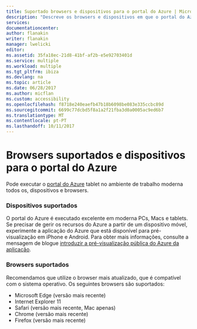 ```yaml
---
title: Suportado browsers e dispositivos para o portal do Azure | Microsoft Docs
description: "Descreve os browsers e dispositivos em que o portal do Azure irá funcionar."
services: 
documentationcenter: 
author: flanakin
writer: flanakin
manager: lwelicki
editor: 
ms.assetid: 35fa18ec-21d8-41bf-af2b-e5e92703401d
ms.service: multiple
ms.workload: multiple
ms.tgt_pltfrm: ibiza
ms.devlang: na
ms.topic: article
ms.date: 06/28/2017
ms.author: micflan
ms.custom: accessibility
ms.openlocfilehash: f8718e240eaefb47b18b6098be083e335ccbc89d
ms.sourcegitcommit: 6699c77dcbd5f8a1a2f21fba3d0a0005ac9ed6b7
ms.translationtype: MT
ms.contentlocale: pt-PT
ms.lasthandoff: 10/11/2017
---
```

# <a name="supported-browsers-and-devices-for-the-azure-portal"></a>Browsers suportados e dispositivos para o portal do Azure
Pode executar o [portal do Azure](https://portal.azure.com) tablet no ambiente de trabalho moderna todos os, dispositivos e browsers.

### <a name="supported-devices"></a>Dispositivos suportados
O portal do Azure é executado excelente em moderna PCs, Macs e tablets. Se precisar de gerir os recursos do Azure a partir de um dispositivo móvel, experimente a aplicação do Azure que está disponível para pré-visualização em iPhone e Android. Para obter mais informações, consulte a mensagem de blogue [introduzir a pré-visualização pública do Azure da aplicação](https://azure.microsoft.com/blog/azure-app-preview/).

### <a name="supported-browsers"></a>Browsers suportados
Recomendamos que utilize o browser mais atualizado, que é compatível com o sistema operativo. Os seguintes browsers são suportados:

* Microsoft Edge (versão mais recente)
* Internet Explorer 11
* Safari (versão mais recente, Mac apenas)
* Chrome (versão mais recente)
* Firefox (versão mais recente)

